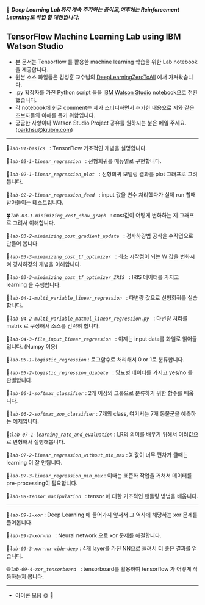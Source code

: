 
:full_moon_with_face: ***Deep Learning Lab까지 계속 추가하는 중이고,이후에는 Reinforcement Learning도 작업 할 예정입니다.***

## TensorFlow Machine Learning Lab using IBM Watson Studio ##

 * 본 문서는 Tensorflow 를 활용한 machine learning 학습을 위한 Lab notebook을 제공합니다.
 * 원본 소스 화일들은 김성훈 교수님의 [DeepLearningZeroToAll](https://github.com/hunkim/DeepLearningZeroToAll) 에서 가져왔습니다.
 * .py 확장자를 가진 Python script 들을 [IBM Watson Studio](https://console.bluemix.net/catalog/services/watson-studio) notebook으로 전환했습니다.
 * 각 notebook에  한글 comment는 제가 스터디하면서 추가한 내용으로 저와 같은 초보자들의 이해를 돕기 위함입니다. 
 * 궁금한 사항이나 Watson Studio Project 공유를 원하시는 분은 메일 주세요. (parkhsu@kr.ibm.com)

----------
:paw_prints:*`lab-01-basics `* : TensorFlow 기초적인 개념을 설명합니다.

:bouquet:*`lab-02-1-linear_regression `* :	선형회귀를 매뉴얼로 구현합니다.   

:cherry_blossom:*`lab-02-1-linear_regression_plot `* : 선형회귀 모델링 결과를 plot 그래프로 그려봅니다.   

:tulip:*`lab-02-2-linear_regression_feed `* : input 값을 변수 처리했다가 실제 run 할때 받아들이는 테스트입니다.   

:four_leaf_clover:*`lab-03-1-minimizing_cost_show_graph `* : cost값이 어떻게 변화하는 지 그래프로 그려서 이해합니다.   

:rose:*`lab-03-2-minimizing_cost_gradient_update `* : 경사하강법 공식을 수작업으로 만들어 봅니다.   

:sunflower:*`lab-03-3-minimizing_cost_tf_optimizer `* : 최소 시작점이 되는 W 값을 변화시켜 경사하강의 개념을 이해합니다.   

:hibiscus:*`lab-03-3-minimizing_cost_tf_optimizer_IRIS `* : IRIS 데이터를 가지고 learning 을 수행합니다.   

:maple_leaf:*`lab-04-1-multi_variable_linear_regression `* : 다변량 값으로 선형회귀를 실습합니다.           	

:leaves:*`lab-04-2-multi_variable_matmul_linear_regression.py `* : 다변량 처리를 matrix 로 구성해서 소스를 간략히 합니다.       

:fallen_leaf:*`lab-04-3-file_input_linear_regression `* : 이제는 input data를 화일로 읽어들입니다. (Numpy 이용)       
   
:herb:*`lab-05-1-logistic_regression`* : 로그함수로 처리해서 0 or 1로 분류합니다.

:mushroom:*`lab-05-2-logistic_regression_diabete `* : 당뇨병 데이터를 가지고 yes/no 를 판별합니다.

:cactus:*`lab-06-1-softmax_classifier`* : 2개 이상의 그룹으로 분류하기 위한 함수를 배웁니다.

:palm_tree:*`lab-06-2-softmax_zoo_classifier`* : 7개의 class, 여기서는 7개 동물군을 예측하는 예제입니다.  

:evergreen_tree::*`lab-07-1-learning_rate_and_evaluation`* : LR의 의미를 배우기 위해서 여러값으로 변형해서 실행해봅니다.  

:deciduous_tree:*`lab-07-2-linear_regression_without_min_max`* : X 값이 너무 편차가 클때는 learning 이 잘 안됩니다.

:chestnut:*`lab-07-3-linear_regression_min_max`* : 이때는 표준화 작업을 거쳐서 데이터를 pre-processing이 필요합니다.

:seedling:*`lab-08-tensor_manipulation `* : tensor 에 대한 기초적인 핸들링 방법을 배웁니다.

----------

:blossom:*`lab-09-1-xor`* : Deep Learning 에 들어가지 앞서서 그 역사에 해당하는 xor 문제를 풀어봅니다.

:ear_of_rice:*`lab-09-2-xor-nn `* : Neural network 으로 xor 문제를 해결합니다.

:shell:*`lab-09-3-xor-nn-wide-deep`* : 4개 layer를 가진 NN으로 돌려서 더 좋은 결과를 얻습니다. 

:globe_with_meridians:*`lab-09-4-xor_tensorboard `* : tensorboard를 활용하여 tensorflow 가 어떻게 작동하는지 봅니다.


----------
* 아이콘 모음
:sun_with_face:
:full_moon_with_face:










